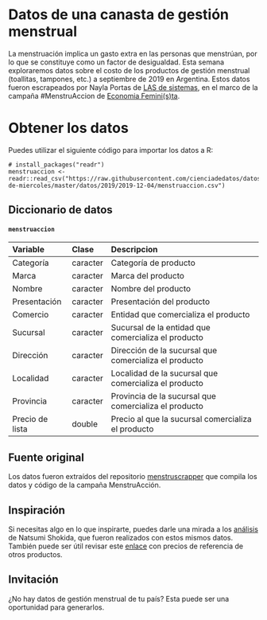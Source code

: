 
Datos de una canasta de gestión menstrual 
====================

La menstruación implica un gasto extra en las personas que menstrúan, por lo que se constituye como un factor de desigualdad. Esta semana exploraremos datos sobre el costo de los productos de gestión menstrual (toallitas, tampones, etc.) a septiembre de 2019 en Argentina. Estos datos fueron escrapeados por Nayla Portas de [LAS de sistemas](https://twitter.com/lasdesistemas), en el marco de la campaña #MenstruAccion de [Economia Femini(s)ta](https://twitter.com/EcoFeminita). 

Obtener los datos
=================

Puedes utilizar el siguiente código para importar los datos a R:

    # install_packages("readr")
    menstruaccion <- readr::read_csv("https://raw.githubusercontent.com/cienciadedatos/datos-de-miercoles/master/datos/2019/2019-12-04/menstruaccion.csv")

Diccionario de datos
--------------------

#### `menstruaccion`

<table style="width:100%;">
<colgroup>
<col width="24%" />
<col width="6%" />
<col width="68%" />
</colgroup>
<thead>
<tr class="header">
<th align="left">Variable</th>
<th align="left">Clase</th>
<th align="left">Descripcion</th>
</tr>
</thead>
<tbody>
<tr class="odd">
<td align="left">Categoría</td>
<td align="left">caracter</td>
<td align="left">Categoría de producto</td>
</tr>
<tr class="even">
<td align="left">Marca</td>
<td align="left">caracter</td>
<td align="left">Marca del producto</td>
</tr>
<tr class="odd">
<td align="left">Nombre</td>
<td align="left">caracter</td>
<td align="left">Nombre del producto</td>
</tr>
<tr class="even">
<td align="left">Presentación</td>
<td align="left">caracter</td>
<td align="left">Presentación del producto</td>
</tr>
<tr class="odd">
<td align="left">Comercio</td>
<td align="left">caracter</td>
<td align="left">Entidad que comercializa el producto</td>
</tr>
<tr class="even">
<td align="left">Sucursal</td>
<td align="left">caracter</td>
<td align="left">Sucursal de la entidad que comercializa el producto</td>
</tr>
<tr class="odd">
<td align="left">Dirección</td>
<td align="left">caracter</td>
<td align="left">Dirección de la sucursal que comercializa el producto</td>
</tr>
<tr class="even">
<td align="left">Localidad</td>
<td align="left">caracter</td>
<td align="left">Localidad de la sucursal que comercializa el producto</td>
</tr>
<tr class="odd">
<td align="left">Provincia</td>
<td align="left">caracter</td>
<td align="left">Provincia de la sucursal que comercializa el producto</td>
</tr>
<tr class="even">
<td align="left">Precio de lista</td>
<td align="left">double</td>
<td align="left">Precio al que la sucursal comercializa el producto</td>
</tr>
</tbody>
</table>


Fuente original
----------------------------

Los datos fueron extraídos del repositorio  [menstruscrapper](https://github.com/nportas/menstruscrapper) que compila los datos y código de la campaña MenstruAcción. 

Inspiración
-----------

Si necesitas algo en lo que inspirarte, puedes darle una mirada a los [análisis](https://economiafeminita.com/cuanto-cuesta-menstruar-cual-es-la-inflacion-de-las-toallitas-y-tampones/) de Natsumi Shokida, que fueron realizados con estos mismos datos.
También puede ser útil revisar este [enlace](https://github.com/nportas/menstruscrapper/blob/master/Fuentes/ipc_10_19FB1348322D.pdf) con precios de referencia de otros productos.

Invitación
-----------

¿No hay datos de gestión menstrual de tu país? Esta puede ser una oportunidad para generarlos.
